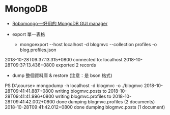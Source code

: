 # MongoDB

* [Robomongo — 好用的 MongoDB GUI manager](https://medium.com/@wilsonhuang/robomongo-%E5%A5%BD%E7%94%A8%E7%9A%84-mongodb-gui-manager-87508da806e5)

* export 單一表格
  * mongoexport --host localhost -d blogmvc --collection profiles -o blog.profiles.json

2018-10-28T09:37:13.315+0800    connected to: localhost
2018-10-28T09:37:13.436+0800    exported 2 records

* dump 整個資料庫 & restore (注意：是 bson 格式)

PS D:\course> mongodump -h localhost -d blogmvc -o ./blogmvc
2018-10-28T09:41:41.887+0800    writing blogmvc.posts to
2018-10-28T09:41:41.996+0800    writing blogmvc.profiles to
2018-10-28T09:41:42.002+0800    done dumping blogmvc.profiles (2 documents)
2018-10-28T09:41:42.012+0800    done dumping blogmvc.posts (1 document)